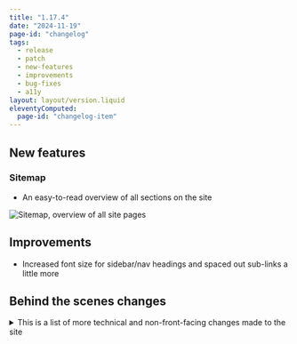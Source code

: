 ```yaml
---
title: "1.17.4"
date: "2024-11-19"
page-id: "changelog"
tags: 
  - release
  - patch
  - new-features
  - improvements
  - bug-fixes
  - a11y
layout: layout/version.liquid
eleventyComputed:
  page-id: "changelog-item"
---
```

## New features
### Sitemap
 - An easy-to-read overview of all sections on the site

![Sitemap, overview of all site pages](https://github.com/user-attachments/assets/c55c4428-e618-4429-84ff-a753733aa7ca)

## Improvements
- Increased font size for sidebar/nav headings and spaced out sub-links a little more

## Behind the scenes changes
<details>
<summary>This is a list of more technical and non-front-facing changes made to the site</summary>

### Changes
- Made internal changes to automatically include new sections on each page, including any necessary JS assets. As a result, the sort order for all nav items (both in the nav and on each page) has changed to alphabetical

### Bug fixes
- Fixed an issue where data could not be cleared on the ONI tools page
- Increased padding on the 'back to top' button to pass size requirements
- Fixed background color on bg-convrtr that is used for toast success messages
</details>